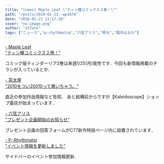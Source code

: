 ```yaml
---
title: "[news] Maple Leaf \"ティン種コミックス２巻！\""
path: "/posts/2010-01-21--wp1676"
date: "2010-01-21 21:17:28"
cover: "no-image.png"
author: "stfate"
tags: ["ニュース","p∴rhythmatiq","六弦アリス","茶太","霜月はるか"]
---
```


<style type="text/css">
<!--
p {white-space: pre-wrap};
-->
</style>

<a  href="http://ameblo.jp/shimotsukin/" target="_blank">- Maple Leaf "ティン種コミックス２巻！"</a>
<div >コミック版ティンダーリア2巻は来週1/25(月)発売です．今回も新情報掲載のチラシが入っているとか．</div>

<a  href="http://chata.moo.jp/" target="_blank">- 茶太屋 "2010をつい20010って書いちゃう。"</a>
<div >直近の参加作品情報など告知．
あと結構前からですが【Kaleidoscope】ショップ委託が始まっています．</div>

<a  href="http://www.rokugen.net/" target="_blank">- 六弦アリス "プレゼント企画開始のお知らせ"</a>
<div >プレゼント企画の回答フォームがC77新作特設ページ内に設置されています．</div>

<a  href="http://prq.blog44.fc2.com/" target="_blank">-  P∴Rhythmatiq "イベント情報を更新しました"</a>
<div >サイドバーのイベント参加情報更新．</div>